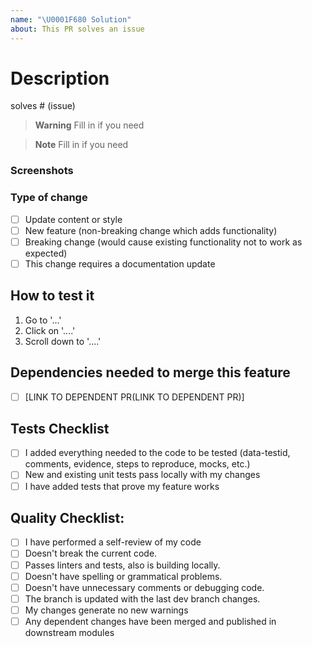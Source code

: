 ```yaml
---
name: "\U0001F680 Solution"
about: This PR solves an issue
---
```

# Description

solves # (issue)

<!-- Please include a summary of the change. -->

> **Warning**
> Fill in if you need

> **Note**
> Fill in if you need

### Screenshots

<!-- If applicable, add screenshots about your changes -->

### Type of change

- [ ] Update content or style
- [ ] New feature (non-breaking change which adds functionality)
- [ ] Breaking change (would cause existing functionality not to work as expected)
- [ ] This change requires a documentation update

## How to test it

<!-- If applicable, describe the tests that you ran to verify your changes. Provide instructions so we can reproduce -->

1. Go to '...'
2. Click on '....'
3. Scroll down to '....'

## Dependencies needed to merge this feature

<!-- Please add all the PRs that needs to be merged to be able to merge this one -->

- [ ] [LINK TO DEPENDENT PR(LINK TO DEPENDENT PR)]

## Tests Checklist

<!-- Please remember to update tests to comply with this new feature -->

- [ ] I added everything needed to the code to be tested (data-testid, comments, evidence, steps to reproduce, mocks, etc.)
- [ ] New and existing unit tests pass locally with my changes
- [ ] I have added tests that prove my feature works

## Quality Checklist:

<!-- Please remember to check the updated code works as expected and don't break other features -->

- [ ] I have performed a self-review of my code
- [ ] Doesn't break the current code.
- [ ] Passes linters and tests, also is building locally.
- [ ] Doesn't have spelling or grammatical problems.
- [ ] Doesn't have unnecessary comments or debugging code.
- [ ] The branch is updated with the last dev branch changes.
- [ ] My changes generate no new warnings
- [ ] Any dependent changes have been merged and published in downstream modules

